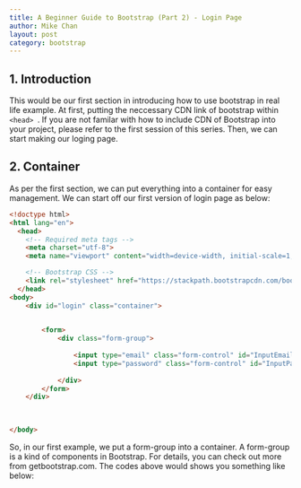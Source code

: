 ```yaml
---
title: A Beginner Guide to Bootstrap (Part 2) - Login Page
author: Mike Chan
layout: post
category: bootstrap
---
```



## 1. Introduction

This would be our first section in introducing how to use bootstrap in real life example. At first, putting the neccessary CDN 
link of bootstrap within ```<head> ```. If you are not familar with how to include CDN of Bootstrap into your project, please refer to the first session of this series. Then, we can start making our loging page.

## 2. Container
As per the first section, we can put everything into a container for easy management. We can start off our first version of login page as below:

```html
<!doctype html>
<html lang="en">
  <head>
    <!-- Required meta tags -->
    <meta charset="utf-8">
    <meta name="viewport" content="width=device-width, initial-scale=1, shrink-to-fit=no">

    <!-- Bootstrap CSS -->
    <link rel="stylesheet" href="https://stackpath.bootstrapcdn.com/bootstrap/4.3.1/css/bootstrap.min.css" integrity="sha384-ggOyR0iXCbMQv3Xipma34MD+dH/1fQ784/j6cY/iJTQUOhcWr7x9JvoRxT2MZw1T" crossorigin="anonymous">
  </head>
<body>
    <div id="login" class="container">
        

        <form>
            <div class="form-group">
                
                <input type="email" class="form-control" id="InputEmail" placeholder="Enter email">
                <input type="password" class="form-control" id="InputPassword" placeholder="Enter password">
                
            </div>
        </form>
    </div>
        

  
</body>
```
So, in our first example, we put a form-group into a container. A form-group is a kind of components in Bootstrap. For details, you can check out more from getbootstrap.com. The codes above would shows you something like below:

<span class="image"><img src="{{ 'assets/images/Screen Shot 2019-09-21 at 11.54.45 AM.png.png' | relative_url }}" alt="" /></span>
